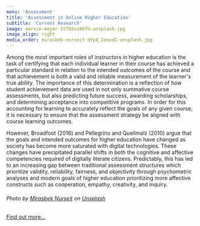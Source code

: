 ```yaml
---
menu: 'Assessment'
title: 'Assessment in Online Higher Education'
subtitle: 'Current Research'
image: marvin-meyer-SYTO3xs06fU-unsplash.jpg
image_align: right
media_order: mirasbek-nurseit-dYp4_IomzdI-unsplash.jpg
---
```


Among the most important roles of instructors in higher education is the task of certifying that each individual learner in their course has achieved a particular standard in relation to the intended outcomes of the course and that achievement is both a valid and reliable measurement of the learner's true ability. The importance of this determination is a reflection of how student achievement data are used in not only summative course assessments, but also predicting future success, awarding scholarships, and determining acceptance into competitive programs. In order for this accounting for learning to accurately reflect the goals of any given course, it is necessary to ensure that the assessment strategy be aligned with course learning outcomes.

However, Broadfoot (2016) and Pellegrino and Quellmalz (2010) argue that the goals and intended outcomes for higher education have changed as society has become more saturated with digital technologies. These changes have precipitated parallel shifts in both the cognitive and affective competencies required of digitally literate citizens. Predictably, this has led to an increasing gap between traditional assessment structures which prioritize validity, reliability, fairness, and objectivity through psychometric analyses and modern goals of higher education prioritizing more affective constructs such as cooperation, empathy, creativity, and inquiry.
###### <span>Photo by <a href="https://unsplash.com/@mirvsbek?utm_source=unsplash&amp;utm_medium=referral&amp;utm_content=creditCopyText">Mirasbek Nurseit</a> on <a href="https://unsplash.com/s/photos/computer?utm_source=unsplash&amp;utm_medium=referral&amp;utm_content=creditCopyText">Unsplash</a></span>

[Find out more...](https://journal.otessa.org/index.php/oj/issue/view/7?classes=btn,mt-4,w-content,block)
